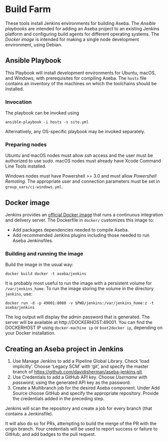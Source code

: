 # Build Farm
These tools install Jenkins environments for building Aseba. The *Ansible playbooks* are intended for adding an Aseba project to an existing Jenkins platform and configuring build agents for different operating systems. The *Docker image* is intended for making a single node development environment, using Debian.

## Ansible Playbook

This Playbook will install development environments for Ubuntu, macOS, and Windows, with prerequisites for compiling Aseba. The `hosts` file contains an inventory of the machines on which the toolchains should be installed.

### Invocation
The playbook can be invoked using
```
ansible-playbook -i hosts -s site.yml
```
Alternatively, any OS-specific playbook may be invoked separately.

### Preparing nodes
Ubuntu and macOS nodes must allow *ssh* access and the user must be authorized to use *sudo*. macOS nodes must already have Xcode Command Line Tools installed.

Windows nodes must have Powershell >= 3.0 and must allow *Powershell Remoting*. The appropriate user and connection parameters must be set in `group_vars/ci-windows.yml`.

## Docker image
Jenkins provides an [official Docker image](https://hub.docker.com/_/jenkins/) that runs a continuous integration and delivery server. The Dockerfile in `docker/` customizes this image to:
* Add packages dependencies needed to compile Aseba.
* Add recommended Jenkins plugins including those needed to run Aseba Jenkinsfiles.

### Building and running the image
Build the image in the usual way:
```
docker build docker -t aseba/jenkins
```
It is probably most useful to run the image with a persistent volume for `/var/jenkins_home`. To run the image storing the volume in the directory `jenkins`, use:
```
docker run -d -p 49001:8080 -v $PWD/jenkins:/var/jenkins_home:z -t aseba/jenkins
```
The log output will display the admin password that is generated. The server will be available at http://DOCKERHOST:49001. You can find the DOCKERHOST IP using `docker-machine ip` or `boot2docker ip`, depending on your Docker installation.

## Creating an Aseba project in Jenkins
1. Use Manage Jenkins to add a Pipeline Global Library. Check ‘load implicitly’. Choose ‘Legacy SCM’ with ‘git’, and specify the master branch of https://github.com/davidjsherman/aseba-jenkins.git.
2. Use Credentials to add a GitHub API key. Choose *Username with password*, using the generated API key as the password.
3. Create a Multibranch job for the desired Aseba component. Under Add Source choose GitHub and specify the appropriate repository. Provide the credentials added in the preceding step.

Jenkins will scan the repository and create a job for every branch (that contains a Jenkinsfile).

It will also do so for PRs, attempting to build the merge of the PR with the origin branch. Your credentials will be used to report success or failure to GitHub, and add badges to the pull request.